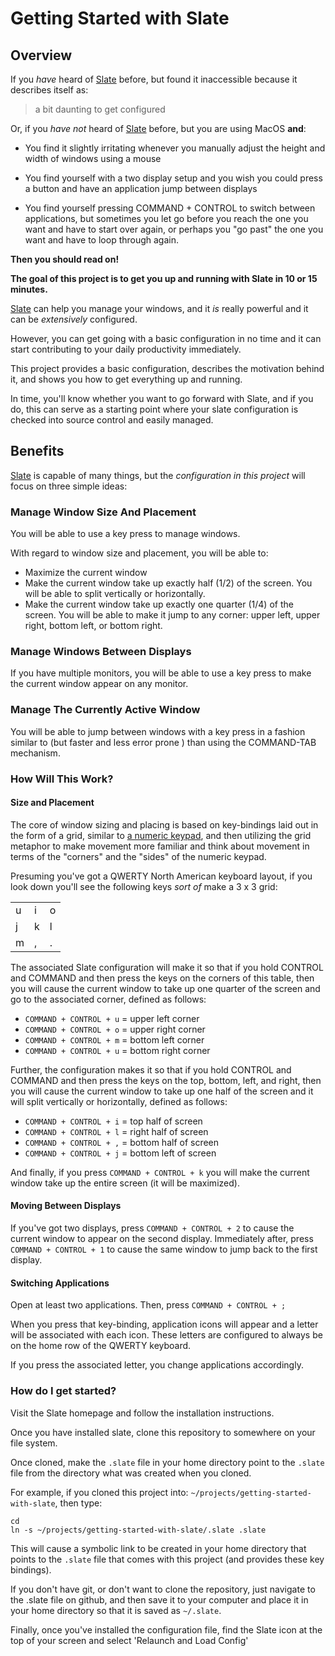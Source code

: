 # Getting Started with Slate

## Overview

If you *have* heard of [Slate](https://github.com/jigish/slate)
before, but found it inaccessible because it describes itself as:

> a bit daunting to get configured

Or, if you *have not* heard of [Slate](https://github.com/jigish/slate)
before, but you are using MacOS **and**:

* You find it slightly irritating whenever you manually adjust the
  height and width of windows using a mouse

* You find yourself with a two display setup and you wish you could
  press a button and have an application jump between displays

* You find yourself pressing COMMAND + CONTROL to switch between
  applications, but sometimes you let go before you reach the one you
  want and have to start over again, or perhaps you "go past" the one
  you want and have to loop through again.

**Then you should read on!**

**The goal of this project is to get you up and running with Slate in 10
or 15 minutes.**

[Slate](https://github.com/jigish/slate) can help you manage your
windows, and it *is* really powerful and it can be *extensively*
configured.

However, you can get going with a basic configuration in no time and
it can start contributing to your daily productivity immediately.

This project provides a basic configuration, describes the motivation
behind it, and shows you how to get everything up and running.

In time, you'll know whether you want to go forward with Slate, and if
you do, this can serve as a starting point where your slate
configuration is checked into source control and easily managed.

## Benefits

[Slate](https://github.com/jigish/slate) is capable of many things,
but the *configuration in this project* will focus on three simple
ideas:

### Manage Window Size And Placement

You will be able to use a key press to manage windows.

With regard to window size and placement, you will be able to:

* Maximize the current window
* Make the current window take up exactly half (1/2) of the screen.
  You will be able to split vertically or horizontally.
* Make the current window take up exactly one quarter (1/4) of the
  screen. You will be able to make it jump to any corner: upper left,
  upper right, bottom left, or bottom right.

### Manage Windows Between Displays

If you have multiple monitors, you will be able to use a key press to
make the current window appear on any monitor.

### Manage The Currently Active Window

You will be able to jump between windows with a key press in a fashion
similar to (but faster and less error prone ) than using the
COMMAND-TAB mechanism.

### How Will This Work?

#### Size and Placement

The core of window sizing and placing is based on key-bindings laid
out in the form of a grid, similar to
[a numeric keypad](http://en.wikipedia.org/wiki/Numeric_keypad), and
then utilizing the grid metaphor to make movement more familiar and
think about movement in terms of the "corners" and the "sides" of the
numeric keypad.

Presuming you've got a QWERTY North American keyboard layout, if you
look down you'll see the following keys *sort of* make a 3 x 3 grid:

<table>
  <tr>
    <td>
      u
    </td>
    <td>
      i
    </td>
    <td>
      o
    </td>
  </tr>
    <tr>
    <td>
      j
    </td>
    <td>
      k
    </td>
    <td>
      l
    </td>
  </tr>
    <tr>
    <td>
      m
    </td>
    <td>
      ,
    </td>
    <td>
      .
    </td>
  </tr>
</table>

The associated Slate configuration will make it so that if you hold
CONTROL and COMMAND and then press the keys on the corners of this
table, then you will cause the current window to take up one quarter
of the screen and go to the associated corner, defined as follows:

* ```COMMAND + CONTROL + u``` = upper left corner
* ```COMMAND + CONTROL + o``` = upper right corner
* ```COMMAND + CONTROL + m``` = bottom left corner
* ```COMMAND + CONTROL + u``` = bottom right corner

Further, the configuration makes it so that if you hold CONTROL and
COMMAND and then press the keys on the top, bottom, left, and right,
then you will cause the current window to take up one half of the
screen and it will split vertically or horizontally, defined as
follows:

* ```COMMAND + CONTROL + i``` = top half of screen
* ```COMMAND + CONTROL + l``` = right half of screen
* ```COMMAND + CONTROL + ,``` = bottom half of screen
* ```COMMAND + CONTROL + j``` = bottom left of screen

And finally, if you press ```COMMAND + CONTROL + k``` you will make
the current window take up the entire screen (it will be maximized).

#### Moving Between Displays

If you've got two displays, press ```COMMAND + CONTROL + 2``` to cause
the current window to appear on the second display. Immediately after,
press ```COMMAND + CONTROL + 1``` to cause the same window to jump
back to the first display.

#### Switching Applications

Open at least two applications. Then, press ```COMMAND + CONTROL + ;```

When you press that key-binding, application icons will appear and a
letter will be associated with each icon. These letters are configured
to always be on the home row of the QWERTY keyboard.

If you press the associated letter, you change applications accordingly.

### How do I get started?

Visit the Slate homepage and follow the installation instructions.

Once you have installed slate, clone this repository to somewhere on
your file system.

Once cloned, make the `.slate` file in your home directory point to
the `.slate` file from the directory what was created when you cloned.

For example, if you cloned this project into:
`~/projects/getting-started-with-slate`, then type:

```
cd
ln -s ~/projects/getting-started-with-slate/.slate .slate
```

This will cause a symbolic link to be created in your home directory
that points to the `.slate` file that comes with this project (and
provides these key bindings).

If you don't have git, or don't want to clone the repository, just
navigate to the .slate file on github, and then save it to your
computer and place it in your home directory so that it is saved as
`~/.slate`.

Finally, once you've installed the configuration file, find the Slate
icon at the top of your screen and select 'Relaunch and Load Config'
